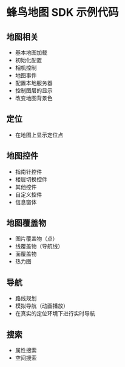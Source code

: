 # 蜂鸟地图 SDK 示例代码

## 地图相关
* 基本地图加载 
* 初始化配置 
* 相机控制 
* 地图事件 
* 配置本地服务器 
* 控制图层的显示 
* 改变地图背景色 

## 定位
* 在地图上显示定位点 

## 地图控件
* 指南针控件
* 楼层切换控件
* 其他控件
* 自定义控件
* 信息窗体 

## 地图覆盖物
* 图片覆盖物（点）
* 线覆盖物（导航线）
* 面覆盖物
* 热力图

## 导航
* 路线规划 
* 模拟导航（动画播放）
* 在真实的定位环境下进行实时导航

## 搜索
* 属性搜索
* 空间搜索